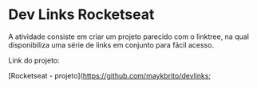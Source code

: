 # Dev Links Rocketseat
A atividade consiste em criar um projeto parecido com o linktree, na qual disponibiliza uma série de links em conjunto para fácil acesso.


Link do projeto:

[Rocketseat - projeto](https://github.com/maykbrito/devlinks;
